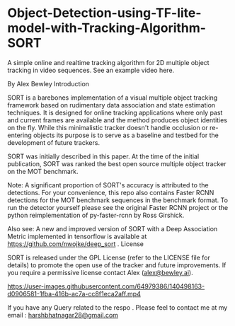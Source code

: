 # Object-Detection-using-TF-lite-model-with-Tracking-Algorithm-SORT



A simple online and realtime tracking algorithm for 2D multiple object tracking in video sequences. See an example video here.

By Alex Bewley
Introduction

SORT is a barebones implementation of a visual multiple object tracking framework based on rudimentary data association and state estimation techniques. It is designed for online tracking applications where only past and current frames are available and the method produces object identities on the fly. While this minimalistic tracker doesn't handle occlusion or re-entering objects its purpose is to serve as a baseline and testbed for the development of future trackers.

SORT was initially described in this paper. At the time of the initial publication, SORT was ranked the best open source multiple object tracker on the MOT benchmark.

Note: A significant proportion of SORT's accuracy is attributed to the detections. For your convenience, this repo also contains Faster RCNN detections for the MOT benchmark sequences in the benchmark format. To run the detector yourself please see the original Faster RCNN project or the python reimplementation of py-faster-rcnn by Ross Girshick.

Also see: A new and improved version of SORT with a Deep Association Metric implemented in tensorflow is available at https://github.com/nwojke/deep_sort .
License

SORT is released under the GPL License (refer to the LICENSE file for details) to promote the open use of the tracker and future improvements. If you require a permissive license contact Alex (alex@bewley.ai).


https://user-images.githubusercontent.com/64979386/140498163-d0906581-1fba-416b-ac7a-cc8f1eca2aff.mp4


If you have any Query related to the respo . Please feel to contact me at my email : harshbhatnagar28@gmail.com
